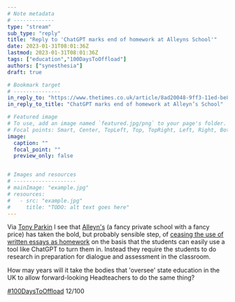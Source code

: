 ```yaml
---
# Note metadata
# -------------
type: "stream"
sub_type: "reply"
title: "Reply to 'ChatGPT marks end of homework at Alleyns School'"
date: 2023-01-31T08:01:36Z
lastmod: 2023-01-31T08:01:36Z
tags: ["education","100DaysToOffload"]
authors: ["synesthesia"]
draft: true

# Bookmark target
# ---------------
in_reply_to: "https://www.thetimes.co.uk/article/8ad20048-9ff3-11ed-be83-0b182bac2124?shareToken=27f32d1a7d23c66f3a47f39541689d1f"
in_reply_to_title: "ChatGPT marks end of homework at Alleyn’s School"

# Featured image
# To use, add an image named `featured.jpg/png` to your page's folder.
# Focal points: Smart, Center, TopLeft, Top, TopRight, Left, Right, BottomLeft, Bottom, BottomRight.
image:
  caption: ""
  focal_point: ""
  preview_only: false


# Images and resources
# --------------------
# mainImage: "example.jpg"
# resources:
#   - src: "example.jpg"
#     title: "TODO: alt text goes here"
---
```

Via [Tony Parkin](https://mastodonapp.uk/@tonyparkin/109782650802940698) I see that [Alleyn&apos;s](https://www.alleyns.org.uk/) (a fancy private school with a fancy price) has taken the bold, but probably sensible step, of [ceasing the use of written essays as homework](https://www.thetimes.co.uk/article/8ad20048-9ff3-11ed-be83-0b182bac2124?shareToken=27f32d1a7d23c66f3a47f39541689d1f) on the basis that the students can easily use a tool like ChatGPT to turn them in. Instead they require the students to do research in preparation for dialogue and assessment in the classroom.

How may years will it take the bodies that 'oversee' state education in the UK to allow forward-looking Headteachers to do the same thing?

[#100DaysToOffload](https://100daystooffload.com/) 12/100
